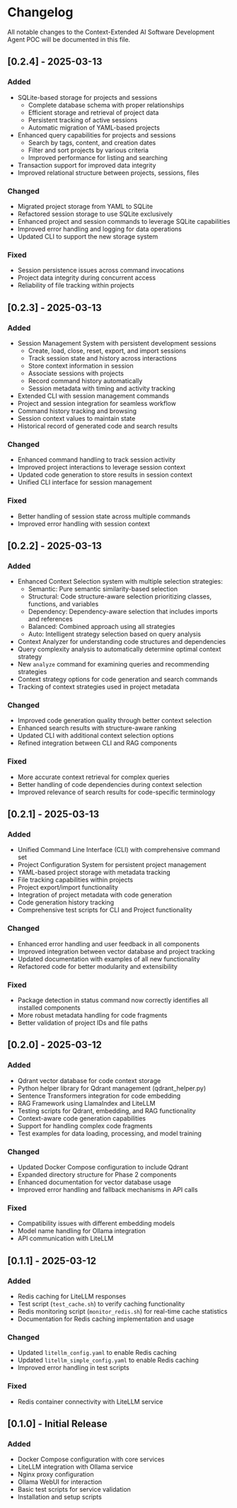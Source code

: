 # Changelog

All notable changes to the Context-Extended AI Software Development Agent POC will be documented in this file.

## [0.2.4] - 2025-03-13

### Added
- SQLite-based storage for projects and sessions
  - Complete database schema with proper relationships
  - Efficient storage and retrieval of project data
  - Persistent tracking of active sessions
  - Automatic migration of YAML-based projects
- Enhanced query capabilities for projects and sessions
  - Search by tags, content, and creation dates
  - Filter and sort projects by various criteria
  - Improved performance for listing and searching
- Transaction support for improved data integrity
- Improved relational structure between projects, sessions, files

### Changed
- Migrated project storage from YAML to SQLite
- Refactored session storage to use SQLite exclusively
- Enhanced project and session commands to leverage SQLite capabilities
- Improved error handling and logging for data operations
- Updated CLI to support the new storage system

### Fixed
- Session persistence issues across command invocations
- Project data integrity during concurrent access
- Reliability of file tracking within projects

## [0.2.3] - 2025-03-13

### Added
- Session Management System with persistent development sessions
  - Create, load, close, reset, export, and import sessions
  - Track session state and history across interactions
  - Store context information in session
  - Associate sessions with projects
  - Record command history automatically
  - Session metadata with timing and activity tracking
- Extended CLI with session management commands
- Project and session integration for seamless workflow
- Command history tracking and browsing
- Session context values to maintain state
- Historical record of generated code and search results

### Changed
- Enhanced command handling to track session activity
- Improved project interactions to leverage session context
- Updated code generation to store results in session context
- Unified CLI interface for session management

### Fixed
- Better handling of session state across multiple commands
- Improved error handling with session context

## [0.2.2] - 2025-03-13

### Added
- Enhanced Context Selection system with multiple selection strategies:
  - Semantic: Pure semantic similarity-based selection
  - Structural: Code structure-aware selection prioritizing classes, functions, and variables
  - Dependency: Dependency-aware selection that includes imports and references
  - Balanced: Combined approach using all strategies
  - Auto: Intelligent strategy selection based on query analysis
- Context Analyzer for understanding code structures and dependencies
- Query complexity analysis to automatically determine optimal context strategy
- New `analyze` command for examining queries and recommending strategies
- Context strategy options for code generation and search commands
- Tracking of context strategies used in project metadata

### Changed
- Improved code generation quality through better context selection
- Enhanced search results with structure-aware ranking
- Updated CLI with additional context selection options
- Refined integration between CLI and RAG components

### Fixed
- More accurate context retrieval for complex queries
- Better handling of code dependencies during context selection
- Improved relevance of search results for code-specific terminology

## [0.2.1] - 2025-03-13

### Added
- Unified Command Line Interface (CLI) with comprehensive command set
- Project Configuration System for persistent project management
- YAML-based project storage with metadata tracking
- File tracking capabilities within projects
- Project export/import functionality
- Integration of project metadata with code generation
- Code generation history tracking
- Comprehensive test scripts for CLI and Project functionality

### Changed
- Enhanced error handling and user feedback in all components
- Improved integration between vector database and project tracking
- Updated documentation with examples of all new functionality
- Refactored code for better modularity and extensibility

### Fixed
- Package detection in status command now correctly identifies all installed components
- More robust metadata handling for code fragments
- Better validation of project IDs and file paths

## [0.2.0] - 2025-03-12

### Added
- Qdrant vector database for code context storage
- Python helper library for Qdrant management (qdrant_helper.py)
- Sentence Transformers integration for code embedding
- RAG Framework using LlamaIndex and LiteLLM
- Testing scripts for Qdrant, embedding, and RAG functionality
- Context-aware code generation capabilities
- Support for handling complex code fragments
- Test examples for data loading, processing, and model training

### Changed
- Updated Docker Compose configuration to include Qdrant
- Expanded directory structure for Phase 2 components
- Enhanced documentation for vector database usage
- Improved error handling and fallback mechanisms in API calls

### Fixed
- Compatibility issues with different embedding models
- Model name handling for Ollama integration
- API communication with LiteLLM

## [0.1.1] - 2025-03-12

### Added
- Redis caching for LiteLLM responses
- Test script (`test_cache.sh`) to verify caching functionality
- Redis monitoring script (`monitor_redis.sh`) for real-time cache statistics
- Documentation for Redis caching implementation and usage

### Changed
- Updated `litellm_config.yaml` to enable Redis caching
- Updated `litellm_simple_config.yaml` to enable Redis caching
- Improved error handling in test scripts

### Fixed
- Redis container connectivity with LiteLLM service

## [0.1.0] - Initial Release

### Added
- Docker Compose configuration with core services
- LiteLLM integration with Ollama service
- Nginx proxy configuration
- Ollama WebUI for interaction
- Basic test scripts for service validation
- Installation and setup scripts
